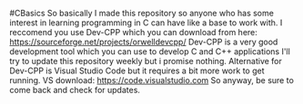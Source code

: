 #CBasics
So basically I made this repository so anyone who has some interest in learning programming in C can have like a base to work with.
I reccomend you use Dev-CPP which you can download from here: https://sourceforge.net/projects/orwelldevcpp/
Dev-CPP is a very good development tool which you can use to develop C and C++ applications
I'll try to update this repository weekly but i promise nothing. 
Alternative for Dev-CPP is Visual Studio Code but it requires a bit more work to get running. VS download: https://code.visualstudio.com
So anyway, be sure to come back and check for updates.
